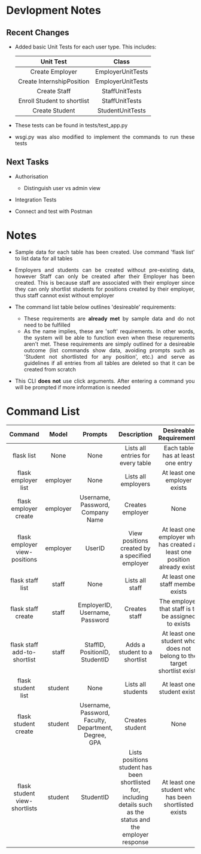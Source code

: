 <div align=justify>

# Devlopment Notes

## Recent Changes

- Added basic Unit Tests for each user type. This includes:

    | Unit Test | Class |
    | :---: | :---: |
    | Create Employer | EmployerUnitTests |
    | Create InternshipPosition | EmployerUnitTests |
    | Create Staff | StaffUnitTests |
    | Enroll Student to shortlist | StaffUnitTests |
    | Create Student | StudentUnitTests |

- These tests can be found in tests/test_app.py

- wsgi.py was also modified to implement the commands to run these tests

## Next Tasks

- Authorisation
    - Distinguish user vs admin view

- Integration Tests

- Connect and test with Postman

# Notes

- Sample data for each table has been created. Use command 'flask list' to list data for all tables

- Employers and students can be created without pre-existing data, however Staff can only be created after their Employer has been created. This is because staff are associated with their employer since they can only shortlist students for positions created by their employer, thus staff cannot exist without employer

- The command list table below outlines 'desireable' requirements:
    - These requirements are **already met** by sample data and do not need to be fulfilled
    - As the name implies, these are 'soft' requirements. In other words, the system will be able to function even when these requrements aren't met. These requirements are simply outlined for a desireable outcome (list commands show data, avoiding prompts such as 'Student not shortlisted for any position', etc.) and serve as guidelines if all entries from all tables are deleted so that it can be created from scratch

- This CLI **does not** use click arguments. After entering a command you will be prompted if more information is needed
</div>

# Command List

| Command  | Model | Prompts | Description | Desireable Requirements |
| :---: | :---: | :---: | :---: | :---: |
| flask list | None | None | Lists all entries for every table | Each table has at least one entry |
| flask employer list | employer | None | Lists all employers | At least one employer exists |
| flask employer create | employer | Username, Password, Company Name | Creates employer | None |
| flask employer view-positions | employer | UserID |View positions created by a specified employer | At least one employer who has created at least one position already exists |
| flask staff list | staff | None | Lists all staff | At least one staff member exists |
| flask staff create | staff | EmployerID, Username, Password | Creates staff | The employer that staff is to be assigned to exists |
| flask staff add-to-shortlist | staff | StaffID, PositionID, StudentID | Adds a student to a shortlist | At least one student who does not belong to the target shortlist exists |
| flask student list | student | None | Lists all students | At least one student exists |
| flask student create | student | Username, Password, Faculty, Department, Degree, GPA | Creates student | None |
| flask student view-shortlists | student | StudentID | Lists positions student has been shortlisted for, including details such as the status and the employer response | At least one student who has been shortlisted exists |

